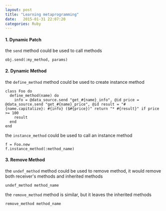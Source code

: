 ```yaml
---
layout: post
title: "Learning metaprogramming"
date:   2015-01-31 22:07:20
categories: Ruby
---
```


#### 1. Dynamic Patch
  the `send` method could be used to call methods

  ```
  obj.send(:my_method, params)
  ```

#### 2. Dynamic Method
  the `define_method` method could be used to create instance method

  ```
  class Foo do
    define_method(name) do
      info = @data_source.send "get_#{name}_info", @id price = @data_source.send "get_#{name}_price", @id result = "#{name.capitalize}: #{info} ($#{price})" return "* #{result}" if price >= 100
      result
    end
  end
  ```

  the `instance_method` could be used to call an instance method

  ```
  f = Foo.new
  f.instance_method(:method_name)
  ```

#### 3. Remove Method
  the `undef_method` method could be used to remove method, it would remove both receiver's methods and inherited methods

  ```
  undef_method method_name
  ```

  the `remove_method` method is similar, but it leaves the inherited methods

  ```
  remove_method method_name
  ```


